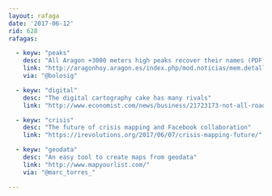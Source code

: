 ```yaml
---
layout: rafaga
date: '2017-06-12'
rid: 628
rafagas:

  - keyw: "peaks"
    desc: "All Aragon +3000 meters high peaks recover their names (PDF map)"
    link: "http://aragonhoy.aragon.es/index.php/mod.noticias/mem.detalle/id.199625"
    via: "@bolosig"

  - keyw: "digital"
    desc: "The digital cartography cake has many rivals"
    link: "http://www.economist.com/news/business/21723173-not-all-roads-lead-google-maps-battle-territory-digital-cartography"

  - keyw: "crisis"
    desc: "The future of crisis mapping and Facebook collaboration"
    link: "https://irevolutions.org/2017/06/07/crisis-mapping-future/"

  - keyw: "geodata"
    desc: "An easy tool to create maps from geodata"
    link: "http://www.mapyourlist.com/"
    via: "@marc_torres_"

---
```

